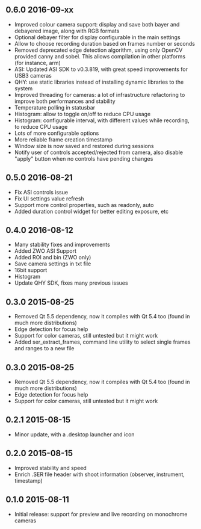 ## 0.6.0 2016-09-xx
 - Improved colour camera support: display and save both bayer and debayered image, along with RGB formats
 - Optional debayer filter for display configurable in the main settings
 - Allow to choose recording duration based on frames number or seconds
 - Removed deprecated edge detection algorithm, using only OpenCV provided canny and sobel. This allows compilation in other platforms (for instance, arm)
 - ASI: Updated ASI SDK to v0.3.819, with great speed improvements for USB3 cameras
 - QHY: use static libraries instead of installing dynamic libraries to the system
 - Improved threading for cameras: a lot of infrastructure refactoring to improve both performances and stability
 - Temperature polling in statusbar
 - Histogram: allow to toggle on/off to reduce CPU usage
 - Histogram: configurable interval, with different values while recording, to reduce CPU usage
 - Lots of more configurable options
 - More reliable frame creation timestamp
 - Window size is now saved and restored during sessions
 - Notify user of controls accepted/rejected from camera, also disable "apply" button when no controls have pending changes

 
## 0.5.0 2016-08-21
 - Fix ASI controls issue
 - Fix UI settings value refresh
 - Support more control properties, such as readonly, auto
 - Added duration control widget for better editing exposure, etc

## 0.4.0 2016-08-12
 - Many stability fixes and improvements
 - Added ZWO ASI Support
 - Added ROI and bin (ZWO only)
 - Save camera settings in txt file
 - 16bit support
 - Histogram
 - Update QHY SDK, fixes many previous issues

## 0.3.0 2015-08-25
 - Removed Qt 5.5 dependency, now it compiles with Qt 5.4 too (found in much more distributions)
 - Edge detection for focus help
 - Support for color cameras, still untested but it might work
 - Added ser_extract_frames, command line utility to select single frames and ranges to a new file
 
## 0.3.0 2015-08-25
 - Removed Qt 5.5 dependency, now it compiles with Qt 5.4 too (found in much more distributions)
 - Edge detection for focus help
 - Support for color cameras, still untested but it might work

## 0.2.1 2015-08-15
 - Minor update, with a .desktop launcher and icon

## 0.2.0 2015-08-15
 - Improved stability and speed
 - Enrich .SER file header with shoot information (observer, instrument, timestamp)

## 0.1.0 2015-08-11
 - Initial release: support for preview and live recording on monochrome cameras
